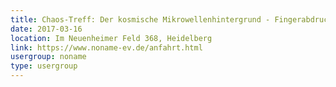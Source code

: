 ```yaml
---
title: Chaos-Treff: Der kosmische Mikrowellenhintergrund - Fingerabdruck des Urknalls
date: 2017-03-16
location: Im Neuenheimer Feld 368, Heidelberg
link: https://www.noname-ev.de/anfahrt.html
usergroup: noname
type: usergroup
---
```

